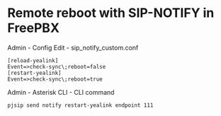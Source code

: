 
# Remote reboot with SIP-NOTIFY in FreePBX

Admin - Config Edit - sip_notify_custom.conf 

    [reload-yealink]
    Event=>check-sync\;reboot=false
    [restart-yealink]
    Event=>check-sync\;reboot=true

Admin - Asterisk CLI - CLI command

    pjsip send notify restart-yealink endpoint 111
